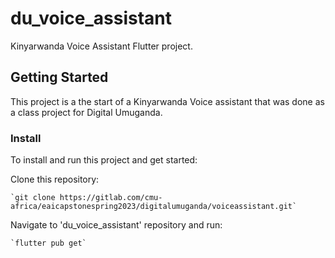 # du_voice_assistant

Kinyarwanda Voice Assistant Flutter project.

## Getting Started

This project is a the start of a Kinyarwanda Voice assistant that was done as a class project for Digital Umuganda.

### Install

To install and run this project and get started:

Clone this repository: 

    `git clone https://gitlab.com/cmu-africa/eaicapstonespring2023/digitalumuganda/voiceassistant.git`

Navigate to 'du_voice_assistant' repository and run:

    `flutter pub get`
